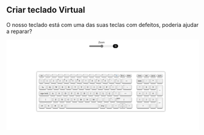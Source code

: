 ## Criar teclado Virtual

O nosso teclado está com uma das suas teclas com defeitos, poderia ajudar a reparar?

![teclado virtual](https://github.com/junior-isabel/teclado-virtual/blob/main/teclado%20virtual.png)
